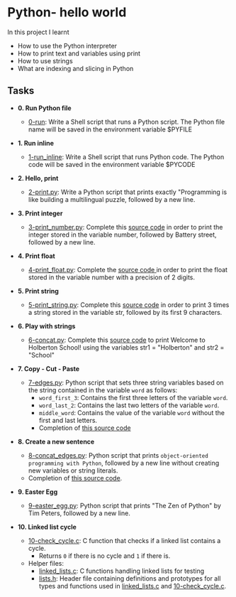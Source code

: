 # Python- hello world

In this project I learnt
- How to use the Python interpreter
- How to print text and variables using print
- How to use strings
- What are indexing and slicing in Python

## Tasks

- **0. Run Python file**
	- [0-run](0-run): Write a Shell script that runs a Python script. The Python file name will be saved in the environment variable $PYFILE

- **1. Run inline**
	- [1-run_inline](1-run_inline): Write a Shell script that runs Python code. The Python code will be saved in the environment variable $PYCODE

- **2. Hello, print**
	- [2-print.py](2-print.py): Write a Python script that prints exactly "Programming is like building a multilingual puzzle, followed by a new line.

- **3. Print integer**
 	- [3-print_number.py](3-print_number.py): Complete this [source code](https://github.com/holbertonschool/0x00.py) in order to print the integer stored in the variable number, followed by Battery street, followed by a new line.

- **4. Print float**
	- [4-print_float.py](4-print_float.py): Complete the [source code ](https://github.com/holbertonschool/0x00.py/blob/master/4-print_float.py)in order to print the float stored in the variable number with a precision of 2 digits.

- **5. Print string**
	- [5-print_string.py](5-print_string.py): Complete this [source code](https://github.com/holbertonschool/0x00.py/blob/master/5-print_string.py) in order to print 3 times a string stored in the variable str, followed by its first 9 characters.

- **6. Play with strings**
	- [6-concat.py](6-concat.py): Complete this [source code](https://github.com/holbertonschool/0x00.py/blob/master/6-concat.py) to print Welcome to Holberton School! using the variables str1 = "Holberton" and str2 = "School"

- **7. Copy - Cut - Paste**
	- [7-edges.py](./7-edges.py): Python script that sets three string variables based on the string contained in the variable `word` as follows:
		- `word_first_3`: Contains the first three letters of the variable `word`.
		- `word_last_2`: Contains the last two letters of the variable `word`.
		- `middle_word`: Contains the value of the variable `word` without the first and last letters.
		- Completion of [this source code](https://github.com/holbertonschool/0x00.py/blob/master/7-edges.py)
* **8. Create a new sentence**
	- [8-concat_edges.py](./8-concat_edges.py): Python script that prints `object-oriented programming with Python`, followed by a new line without creating new variables or string literals.
	- Completion of [this source code](https://github.com/holbertonschool/0x00.py/blob/master/8-concat_edges.py).
* **9. Easter Egg**
	- [9-easter_egg.py](./9-easter_egg.py): Python script that prints "The Zen of Python" by Tim Peters, followed by a new line.

* **10. Linked list cycle**
	- [10-check_cycle.c](./10-check_cycle.c): C function that checks if a linked list   contains a cycle.
		- Returns `0` if there is no cycle and `1` if there is.
	- Helper files:
		- [linked_lists.c](./linked_lists.c): C functions handling linked lists for testing
		- [lists.h](./lists.h): Header file containing definitions and prototypes for all types and functions used in [linked_lists.c](./linked_lists.c) and [10-check_cycle.c](./10-check_cycle.c).

